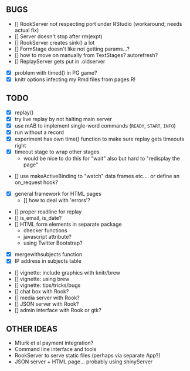 BUGS
----

- [] RookServer not respecting port under RStudio (workaround; needs actual fix)
- [] Server doesn't stop after rm(expt)
- [] RookServer creates sink() a lot
- [] FormStage doesn't like not getting params...?
- [] how to move on manually from TextStages? autorefresh?
- [] ReplayServer gets put in .oldserver
- [x] problem with timed() in PG game?
- [x] knitr options infecting my Rmd files from pages.R!

TODO
----
- [x] replay() 
- [x] try live replay by not halting main server
- [x] use mAB to implement single-word commands (`READY`, `START`, `INFO`)
- [x] run without a record
- [x] experiment has own time() function to make sure replay gets timeouts right
- [x] timeout stage to wrap other stages
  - would be nice to do this for "wait" also but hard to "redisplay the page"
- [] use makeActiveBinding to "watch" data frames etc.... or define
  an on_request hook?
- [x] general framework for HTML pages
  - [] how to deal with 'errors'?
- [] proper readline for replay
- [] is_email, is_date?
- [] HTML form elements in separate package
  - checker functions
  - javascript attribute?
  - using Twitter Bootstrap?
- [x] mergewithsubjects function
- [x] IP address in subjects table
- [] vignette: include graphics with knitr/brew
- [] vignette: using brew
- [] vignette: tips/tricks/bugs
- [] chat box with Rook?
- [] media server with Rook?
- [] JSON server with Rook?
- [] admin interface with Rook or gtk?



OTHER IDEAS
-----------

* Mturk et al payment integration?
* Command line interface and tools
* RookServer to serve static files (perhaps via separate App?)
* JSON server + HTML page... probably using shinyServer

